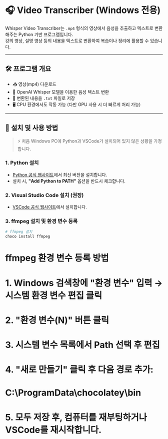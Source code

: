# 🎧 Video Transcriber (Windows 전용)

Whisper Video Transcriber는 `.mp4` 형식의 영상에서 음성을 추출하고 텍스트로 변환해주는 Python 기반 프로그램입니다.  
강의 영상, 설명 영상 등의 내용을 텍스트로 변환하여 복습이나 정리에 활용할 수 있습니다.

---

## 🛠 프로그램 개요

- 📥 영상(mp4) 다운로드
- 🧠 OpenAI Whisper 모델을 이용한 음성 텍스트 변환
- 📄 변환된 내용을 `.txt` 파일로 저장
- 🖥 CPU 환경에서도 작동 가능 (다만 GPU 사용 시 더 빠르게 처리 가능)

---

## 🚀 설치 및 사용 방법

> ⚡ 처음 Windows PC에 Python과 VSCode가 설치되어 있지 않은 상황을 가정합니다.

### 1. Python 설치

- [Python 공식 웹사이트](https://www.python.org/)에서 최신 버전을 설치합니다.
- 설치 시, **"Add Python to PATH"** 옵션을 반드시 체크합니다.

### 2. Visual Studio Code 설치 (권장)

- [VSCode 공식 웹사이트](https://code.visualstudio.com/)에서 설치합니다.

### 3. ffmpeg 설치 및 환경 변수 등록

```bash
# ffmpeg 설치
choco install ffmpeg
```
# ffmpeg 환경 변수 등록 방법
# 1. Windows 검색창에 "환경 변수" 입력 → 시스템 환경 변수 편집 클릭
# 2. "환경 변수(N)" 버튼 클릭
# 3. 시스템 변수 목록에서 Path 선택 후 편집
# 4. "새로 만들기" 클릭 후 다음 경로 추가:
#    C:\ProgramData\chocolatey\bin
# 5. 모두 저장 후, 컴퓨터를 재부팅하거나 VSCode를 재시작합니다.

